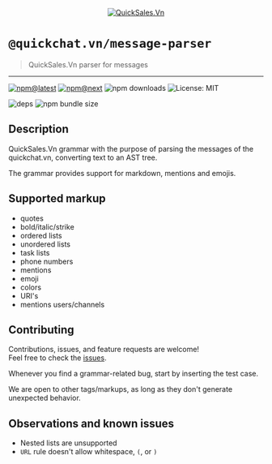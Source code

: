 <!--header-->

<p align="center">
  <a href="https://quickchat.vn" title="QuickSales.Vn">
    <img src="https://github.com/QuickSales/QuickSales.Vn.Artwork/raw/master/Logos/2020/png/logo-horizontal-red.png" alt="QuickSales.Vn" />
  </a>
</p>

# `@quickchat.vn/message-parser`

> QuickSales.Vn parser for messages

---

[![npm@latest](https://img.shields.io/npm/v/@quickchat.vn/message-parser/latest?style=flat-square)](https://www.npmjs.com/package/@quickchat.vn/message-parser/v/latest) [![npm@next](https://img.shields.io/npm/v/@quickchat.vn/message-parser/next?style=flat-square)](https://www.npmjs.com/package/@quickchat.vn/message-parser/v/next) ![npm downloads](https://img.shields.io/npm/dw/@quickchat.vn/message-parser?style=flat-square) ![License: MIT](https://img.shields.io/npm/l/@quickchat.vn/message-parser?style=flat-square)

![deps](https://img.shields.io/librariesio/release/npm/@quickchat.vn/message-parser?style=flat-square) ![npm bundle size](https://img.shields.io/bundlephobia/min/@quickchat.vn/message-parser?style=flat-square)

<!--/header-->

## Description

QuickSales.Vn grammar with the purpose of parsing the messages of the quickchat.vn, converting text to an AST tree.

The grammar provides support for markdown, mentions and emojis.

## Supported markup

- quotes
- bold/italic/strike
- ordered lists
- unordered lists
- task lists
- phone numbers
- mentions
- emoji
- colors
- URI's
- mentions users/channels

## Contributing

<!--contributing(msg)-->

Contributions, issues, and feature requests are welcome!<br />
Feel free to check the [issues](https://github.com/QuickSales/fuselage/issues).

<!--/contributing(msg)-->

Whenever you find a grammar-related bug, start by inserting the test case.

We are open to other tags/markups, as long as they don't generate unexpected behavior.

## Observations and known issues

- Nested lists are unsupported
- `URL` rule doesn't allow whitespace, `(`, or `)`
